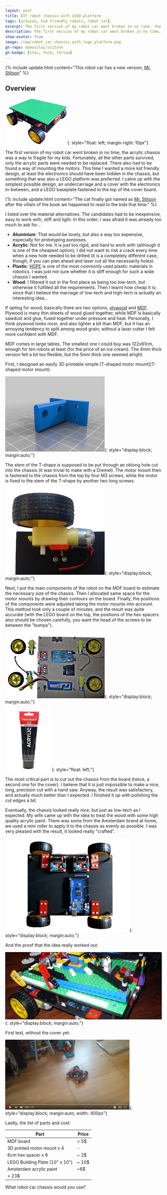 ```yaml
---
layout: post
title: DIY robot chassis with LEGO platform 
tags: [arduino, kid friendly robots, robot car]
excerpt: The first version of my robot car went broken in no time, the acrylic chassis was a way to fragile for my kids. I decided that this time I build a chassis myself, something more sturdy, less expensive, more interesting for the kids, and (hopefully) cool looking.
description: The first version of my robot car went broken in no time, the acrylic chassis was a way to fragile for my kids. I decided that this time I build a chassis myself, something more sturdy, less expensive, more interesting for the kids, and (hopefully) cool looking.
show-avatar: true
image: /img/robot_car_chassis_with_lego_platform.png
gh-repo: domoszlai/stitson
gh-badge: [star, fork, follow] 
---
```


{% include update.html content="This robot car has a new version, [Mr. Stitson](https://dlacko.org/blog/2016/01/01/mr-stitson-kid-friendly-arduino-lego)" %}

## Overview

![Robot car chassis with LEGO platform](/img/robot_car_chassis_with_lego_platform.png){: style="float: left; margin-right: 10px"}

The first version of my robot car went broken in no time, the acrylic chassis was a way to fragile for my kids. Fortunately, all the other parts survived, only the acrylic parts were needed to be replaced. There also had to be found a way of mounting the motors. This time I wanted a more kid friendly design, at least the electronics should have been hidden in the chassis, but something that was also a LEGO platform was preferred.  I came up with the simplest possible design, an undercarriage and a cover with the electronics in-between, and a LEGO baseplate fastened to the top of the cover board.

{% include update.html content="The cat finally got named as [Mr. Stitson](https://dlacko.org/blog/2016/01/01/mr-stitson-kid-friendly-arduino-lego) after the villain of the book we happened to read to the kids that time." %}

I listed over the material alternatives. The candidates had to be inexpensive, easy to work with, stiff and light. In this order; I was afraid it was already too much to ask for...

- **Aluminium**: That would be lovely, but also a way too expensive, especially for prototyping purposes.
- **Acrylic**: Not for me. It is just too rigid, and hard to work with (although it is one of the cheapest option); I did not want to risk a crack every time when a new hole needed to be drilled (it is a completely different case, though, if you can plan ahead and laser cut all the necessarily holes).
- **Plastic**: [HDPE](https://en.wikipedia.org/wiki/High-density_polyethylene) is one of the most commonly used plastic materials in robotics. I was just not sure whether it is stiff enough for such a wide chassis I wanted.
- **Wood**: I filtered it out in the first place as being too low-tech, but otherwise it fulfilled all the requirements. Then I learnt how cheap it is; since that I believe the marriage of low-tech and high-tech is actually an interesting idea...

If opting for wood, basically there are two options, [plywood](https://en.wikipedia.org/wiki/Plywood) and [MDF](https://en.wikipedia.org/wiki/Medium-density_fibreboard). Plywood is many thin sheets of wood glued together, while MDF is basically sawdust and glue, fused together under pressure and heat. Personally, I think plywood looks nicer, and also lighter a bit than MDF, but it has an annoying tendency to split among wood grain; without a laser cutter I felt more confident with MDF.

MDF comes in large tables. The smallest one I could buy was 122x61cm, enough for ten robots at least (for the price of an ice cream).  The 4mm thick version felt a bit too flexible, but the 5mm thick one seemed alright.

First, I designed an easily 3D printable simple [T-shaped motor mount](T-shaped motor mount):

![T-shaped motor mount](/img/motor_mount_T_preview.jpg){: style="display:block; margin:auto;"}

The stem of the T-shape is supposed to be put through an oblong hole cut into the chassis (it was trivial to make with a Dremel). The motor mount then is fastened to the chassis from the top by four M3 screws, while the motor is fixed to the stem of the T-shape by another two long screws.

![Motor mounted](/img/motor_mounted.jpg){: style="display:block; margin:auto;"}

Next, I put the main components of the robot on the MDF board to estimate the necessary size of the chassis. Then I allocated same space for the motor mounts by drawing their contours on the board. Finally, the positions of the components were adjusted taking the motor mounts into account. This method took only a couple of minutes, and the result was quite accurate (with the LEGO board on the top, the positions of the hex spacers also should be chosen carefully, you want the head of the screws to be between the "bumps").

![Robot chassis with components](/img/robot_chassis_with_components.jpg){: style="display:block; margin:auto;"}

![Amsterdam acrylic paint black](/img/amsterdam_black.jpg){: style="float: left;"}

The most critical part is to cut out the chassis from the board (twice, a second one for the cover). I believe that it is just impossible to make a nice, long, precision cut with a hand saw. Anyway, the result was satisfactory, and actually much better than I expected. I finished it up with polishing the cut edges a bit.

Eventually, the chassis looked really nice, but just as low-tech as I expected. My wife came up with the idea to treat the wood with some high quality acrylic paint. There was some from the Amsterdam brand at home, we used a mini roller to apply it to the chassis as evenly as possible. I was very pleased with the result, it looked really "crafted".

![Robot chassis undercarriage](/img/robot_chassis_undercarriage.jpg){: style="display:block; margin:auto;"}

And the proof that the idea really worked out:

![Proof of work](/img/robot_lego_platform_works.jpg){: style="display:block; margin:auto;"}

First test, without the cover yet:

[![Kid friendly robot car v2 (halfway ready)](/img/robot_car_v2_video.jpg)](https://www.youtube.com/watch?v=s46vjU8FAJA){: style="display:block; margin:auto; width: 400px"} 

Lastly, the list of parts and cost:

Part | Price
--- | --- 
MDF board | < 5$
3D printed motor mount x 4 | -
6cm hex spacer x 6| ~ 2$
LEGO Building Plate (10" x 10") | ~ 10$
Amsterdam acrylic paint | ~6$ 
 | < 23$

What robot car chassis would *you* use?



